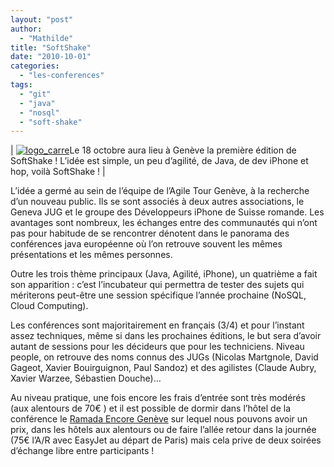```yaml
---
layout: "post"
author: 
  - "Mathilde"
title: "SoftShake"
date: "2010-10-01"
categories: 
  - "les-conferences"
tags: 
  - "git"
  - "java"
  - "nosql"
  - "soft-shake"
---
```


| [![logo_carre](/assets/2010/10/2010-10-01-softshake/logo_carre-300x300.png "logo_carre")](http://www.soft-shake.ch/)Le 18 octobre aura lieu à Genève la première édition de SoftShake ! L’idée est simple, un peu d’agilité, de Java, de dev iPhone et hop, voilà SoftShake ! |

L’idée a germé au sein de l’équipe de l’Agile Tour Genève, à la recherche d’un nouveau public. Ils se sont associés à deux autres associations, le Geneva JUG et le groupe des Développeurs iPhone de Suisse romande. Les avantages sont nombreux, les échanges entre des communautés qui n’ont pas pour habitude de se rencontrer dénotent dans le panorama des conférences java européenne où l’on retrouve souvent les mêmes présentations et les mêmes personnes.

Outre les trois thème principaux (Java, Agilité, iPhone), un quatrième a fait son apparition : c’est l’incubateur qui permettra de tester des sujets qui mériterons peut-être une session spécifique l’année prochaine (NoSQL, Cloud Computing).

Les conférences sont majoritairement en français (3/4) et pour l’instant assez techniques, même si dans les prochaines éditions, le but sera d’avoir autant de sessions pour les décideurs que pour les techniciens. Niveau people, on retrouve des noms connus des JUGs (Nicolas Martgnole, David Gageot, Xavier Bouirguignon, Paul Sandoz) et des agilistes (Claude Aubry, Xavier Warzee, Sébastien Douche)…

Au niveau pratique, une fois encore les frais d’entrée sont très modérés (aux alentours de 70€ ) et il est possible de dormir dans l’hôtel de la conférence le [Ramada Encore Genève](http://www.ramadaencoregeneve.ch/fr/) sur lequel nous pouvons avoir un prix, dans les hôtels aux alentours ou de faire l’allée retour dans la journée (75€ l’A/R avec EasyJet au départ de Paris) mais cela prive de deux soirées d’échange libre entre participants !

